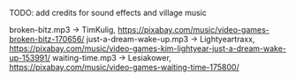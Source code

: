 TODO: add credits for sound effects and village music

broken-bitz.mp3 -> TimKulig, https://pixabay.com/music/video-games-broken-bitz-170656/
just-a-dream-wake-up.mp3 -> Lightyeartraxx, https://pixabay.com/music/video-games-kim-lightyear-just-a-dream-wake-up-153991/
waiting-time.mp3 -> Lesiakower, https://pixabay.com/music/video-games-waiting-time-175800/
